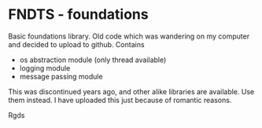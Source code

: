 # FNDTS - foundations
Basic foundations library. Old code which was wandering on my computer and decided to upload to github.
Contains
  - os abstraction module (only thread available)
  - logging module
  - message passing module

This was discontinued years ago, and other alike libraries are available. Use them instead. 
I have uploaded this just because of romantic reasons.

Rgds

